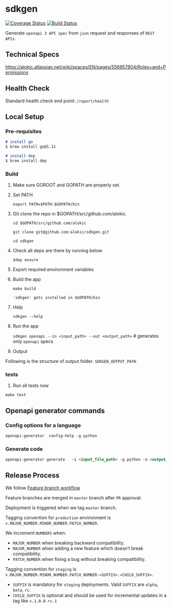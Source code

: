 # sdkgen

[![Coverage Status](https://coveralls.io/repos/github/alokic/sdkgen/badge.svg?t=4uMFW5)](https://coveralls.io/github/alokic/sdkgen)
[![Build Status](https://drone.alokic.com/api/badges/alokic/sdkgen/status.svg)](https://drone.alokic.com/alokic/sdkgen)

Generate `openapi 3 API spec` from `json` request and responses of `REST APIs`.

## Technical Specs

  https://alokic.atlassian.net/wiki/spaces/EN/pages/556957804/Roles+and+Permissions

## Health Check

Standard health check end point: `/report/health`

## Local Setup

### Pre-requisites

```md
# install go
$ brew install go@1.11

# install dep
$ brew install dep

```

### Build

1. Make sure GOROOT and GOPATH are properly set.
2. Set PATH

    ```export PATH=$PATH:$GOPATH/bin```

3. Git clone the repo in $GOPATH/src/github.com/alokic.

    ```cd $GOPATH/src/github.com/alokic```

    ```git clone git@github.com:alokic/sdkgen.git```

    ```cd sdkgen```

4. Check all deps are there by running below

   ```$dep ensure```

5. Export required environment variables


6. Build the app

   ```make build```

   ```'sdkgen' gets installed in $GOPATH/bin```

7. Help

   ```sdkgen --help```

8. Run the app

   ```sdkgen openapi --in <input_path> --out <output_path>``` # generates only `openapi` specs

9. Output

Following is the structure of output folder.
`SDKGEN_OUTPUT_PATH`

### tests

1. Run all tests now

  ```make test```

## Openapi generator commands

### Config options for a language

```md
openapi-generator  config-help -g python
```

### Generate code

```md
openapi-generator generate   -i <input_file_path> -g python -o <output_folder> --enable-post-process-file
```

## Release Process

We follow [Feature branch workflow](https://www.atlassian.com/git/tutorials/comparing-workflows/feature-branch-workflow)

Feature branches are merged in `master` branch after `PR` approval.

Deployment is triggered when we tag `master` branch.

Tagging convention for `production` environment is `v.MAJOR_NUMBER.MINOR_NUMBER.PATCH_NUMBER`.

We increment `NUMBERS` when:

* `MAJOR_NUMBER` when breaking backward compatibility.
* `MAJOR_NUMBER` when adding a new feature which doesn’t break compatibility.
* `PATCH_NUMBER` when fixing a bug without breaking compatibility.

Tagging convention for `staging` is `v.MAJOR_NUMBER.MINOR_NUMBER.PATCH_NUMBER-<SUFFIX>.<CHILD_SUFFIX>`.

* `SUFFIX` is mandatory for `staging` deployments. Valid `SUFFIX` are `alpha`, `beta`, `rc`.
* `CHILD_SUFFIX` is optional and should be used for incremental updates in a tag like `v.1.0.0-rc.1`
